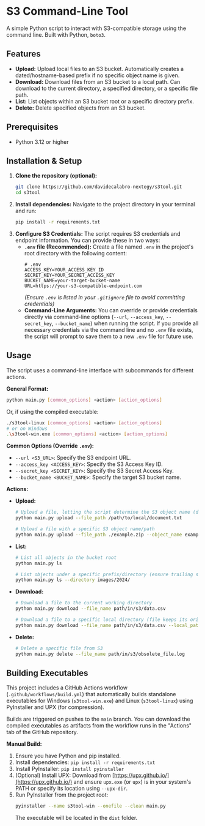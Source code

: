 # S3 Command-Line Tool

A simple Python script to interact with S3-compatible storage using the command line. Built with Python, `boto3`.

## Features

*   **Upload:** Upload local files to an S3 bucket. Automatically creates a dated/hostname-based prefix if no specific object name is given.
*   **Download:** Download files from an S3 bucket to a local path. Can download to the current directory, a specified directory, or a specific file path.
*   **List:** List objects within an S3 bucket root or a specific directory prefix.
*   **Delete:** Delete specified objects from an S3 bucket.

## Prerequisites

*   Python 3.12 or higher

## Installation & Setup

1.  **Clone the repository (optional):**
    ```bash
    git clone https://github.com/davidecalabro-nextegy/s3tool.git
    cd s3tool
    ```
2.  **Install dependencies:**
    Navigate to the project directory in your terminal and run:
    ```bash
    pip install -r requirements.txt
    ```
3.  **Configure S3 Credentials:**
    The script requires S3 credentials and endpoint information. You can provide these in two ways:
    *   **`.env` file (Recommended):** Create a file named `.env` in the project's root directory with the following content:
        ```dotenv
        # .env
        ACCESS_KEY=YOUR_ACCESS_KEY_ID
        SECRET_KEY=YOUR_SECRET_ACCESS_KEY
        BUCKET_NAME=your-target-bucket-name
        URL=https://your-s3-compatible-endpoint.com
        ```
        *(Ensure `.env` is listed in your `.gitignore` file to avoid committing credentials)*
    *   **Command-Line Arguments:** You can override or provide credentials directly via command-line options (`--url`, `--access_key`, `--secret_key`, `--bucket_name`) when running the script. If you provide all necessary credentials via the command line and no `.env` file exists, the script will prompt to save them to a new `.env` file for future use.

## Usage

The script uses a command-line interface with subcommands for different actions.

**General Format:**

```bash
python main.py [common_options] <action> [action_options]
```
Or, if using the compiled executable:
```bash
./s3tool-linux [common_options] <action> [action_options]
# or on Windows
.\s3tool-win.exe [common_options] <action> [action_options]
```

**Common Options (Override `.env`):**

*   `--url <S3_URL>`: Specify the S3 endpoint URL.
*   `--access_key <ACCESS_KEY>`: Specify the S3 Access Key ID.
*   `--secret_key <SECRET_KEY>`: Specify the S3 Secret Access Key.
*   `--bucket_name <BUCKET_NAME>`: Specify the target S3 bucket name.

**Actions:**

*   **Upload:**
    ```bash
    # Upload a file, letting the script determine the S3 object name (date/hostname/filename)
    python main.py upload --file_path /path/to/local/document.txt

    # Upload a file with a specific S3 object name/path
    python main.py upload --file_path ./example.zip --object_name example.zip
    ```

*   **List:**
    ```bash
    # List all objects in the bucket root
    python main.py ls

    # List objects under a specific prefix/directory (ensure trailing slash if needed)
    python main.py ls --directory images/2024/
    ```

*   **Download:**
    ```bash
    # Download a file to the current working directory
    python main.py download --file_name path/in/s3/data.csv

    # Download a file to a specific local directory (file keeps its original name)
    python main.py download --file_name path/in/s3/data.csv --local_path /path/to/save/downloads/
    ```

*   **Delete:**
    ```bash
    # Delete a specific file from S3
    python main.py delete --file_name path/in/s3/obsolete_file.log
    ```

## Building Executables

This project includes a GitHub Actions workflow (`.github/workflows/build.yml`) that automatically builds standalone executables for Windows (`s3tool-win.exe`) and Linux (`s3tool-linux`) using PyInstaller and UPX (for compression).

Builds are triggered on pushes to the `main` branch. You can download the compiled executables as artifacts from the workflow runs in the "Actions" tab of the GitHub repository.

**Manual Build:**

1.  Ensure you have Python and pip installed.
2.  Install dependencies: `pip install -r requirements.txt`
3.  Install PyInstaller: `pip install pyinstaller`
4.  (Optional) Install UPX: Download from [https://upx.github.io/](https://upx.github.io/) and ensure `upx.exe` (or `upx`) is in your system's PATH or specify its location using `--upx-dir`.
5.  Run PyInstaller from the project root:
    ```bash
    pyinstaller --name s3tool-win --onefile --clean main.py
    ```
    The executable will be located in the `dist` folder.